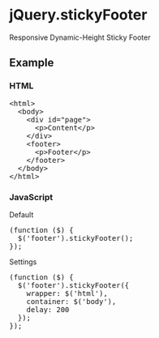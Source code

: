 # jQuery.stickyFooter
Responsive Dynamic-Height Sticky Footer

## Example

### HTML

<pre>&lt;html>
  &lt;body>
    &lt;div id="page">
      &lt;p>Content&lt;/p>
    &lt;/div>
    &lt;footer>
      &lt;p>Footer&lt;/p>
    &lt;/footer>
  &lt;/body>
&lt;/html></pre>

### JavaScript
Default
<pre>(function ($) {
  $('footer').stickyFooter();
});</pre>

Settings
<pre>(function ($) {
  $('footer').stickyFooter({
    wrapper: $('html'),
    container: $('body'),
    delay: 200
  });
});</pre>
